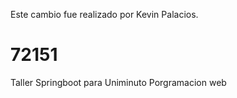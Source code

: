 Este cambio fue realizado por Kevin Palacios.
# 72151
Taller Springboot para Uniminuto Porgramacion web
